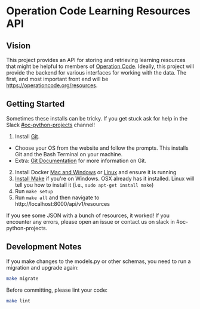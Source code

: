 # Operation Code Learning Resources API

## Vision

This project provides an API for storing and retrieving learning resources that might be helpful to members of [Operation Code](https://operationcode.org/). Ideally, this project will provide the backend for various interfaces for working with the data. The first, and most important front end will be https://operationcode.org/resources.

## Getting Started

Sometimes these installs can be tricky.  If you get stuck ask for help in the Slack [#oc-python-projects](https://operation-code.slack.com/messages/C7NJLCCMB) channel!

1. Install [Git](https://git-scm.com/downloads).
- Choose your OS from the website and follow the prompts.  This installs Git and the Bash Terminal on your machine.
- Extra: [Git Documentation](https://git-scm.com/doc) for more information on Git.
2. Install Docker [Mac and Windows](https://www.docker.com/products/docker-desktop) or [Linux](https://docs.docker.com/install/linux/docker-ce/ubuntu/) and ensure it is running
3. [Install Make](http://gnuwin32.sourceforge.net/packages/make.htm) if you're on Windows. OSX already has it installed. Linux will tell you how to install it (i.e., `sudo apt-get install make`)
4. Run `make setup`
5. Run `make all` and then navigate to http://localhost:8000/api/v1/resources

If you see some JSON with a bunch of resources, it worked! If you encounter any errors, please open an issue or contact us on slack in #oc-python-projects.

## Development Notes

If you make changes to the models.py or other schemas, you need to run a migration and upgrade again:

```sh
make migrate
```

Before committing, please lint your code:

```sh
make lint
```
